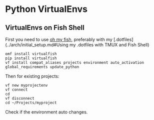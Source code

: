 # Python VirtualEnvs

## VirtualEnvs on Fish Shell

First you need to use [oh my fish](https://github.com/oh-my-fish/oh-my-fish), preferably with my [.dotfiles](../arch/initial_setup.md#Using my .dotfiles with TMUX and Fish Shell)

    omf install virtualfish
    pip install virtualfish
    vf install compat_aliases projects environment auto_activation global_requirements update_python 

Then for existing projects:

    vf new myprojectenv
    vf connect
    cd
    vf disconnect
    cd ~/Projects/myproject

Check if the environment auto changes.